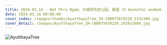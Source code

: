 ```yaml
---
title: 2024.03.14 - Wat Phra Ngam，大城府历史公园，泰国 (© boonchai wedmakawand/Alamy Stock Photo)
date: 2024.03.14 00:00:00
cover_index: /images/thumbs/AyutthayaTree_ZH-CN8075870220_533x300.jpg
cover_detail: /images/AyutthayaTree_ZH-CN8075870220_1920x1080.jpg
---
```


![AyutthayaTree](/images/AyutthayaTree_ZH-CN8075870220_1920x1080.jpg)
